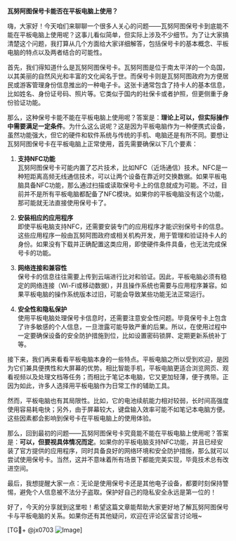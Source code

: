 **瓦努阿图保号卡能否在平板电脑上使用？**

嗨，大家好！今天咱们来聊聊一个很多人关心的问题——瓦努阿图保号卡到底能不能在平板电脑上使用呢？这事儿看似简单，但实际上涉及不少细节。为了让大家搞清楚这个问题，我打算从几个方面给大家详细解答，包括保号卡的基本概念、平板电脑的特点以及两者结合的可能性。

首先，我们得知道什么是瓦努阿图保号卡。瓦努阿图是位于南太平洋的一个岛国，以其美丽的自然风光和丰富的文化闻名于世。而保号卡则是瓦努阿图政府为方便居民或游客管理身份信息推出的一种电子卡。这张卡通常包含了持卡人的基本信息，比如姓名、身份证号码、照片等。它类似于国内的社保卡或者护照，但更侧重于身份验证功能。

那么，这种保号卡能不能在平板电脑上使用呢？答案是：**理论上可以，但实际操作中需要满足一定条件**。为什么这么说呢？这是因为平板电脑作为一种便携式设备，虽然功能强大，但它的硬件和软件系统与传统的手机、电脑还是有所不同。要想让瓦努阿图保号卡在平板电脑上正常使用，首先需要确保以下几个要素：

1. **支持NFC功能**  
   瓦努阿图保号卡可能内置了芯片技术，比如NFC（近场通信）技术。NFC是一种短距离高频无线通信技术，可以让两个设备在靠近时交换数据。如果平板电脑具备NFC功能，那么通过扫描或读取保号卡上的信息就成为可能。不过，目前并不是所有平板电脑都配备了NFC模块。如果你的平板电脑没有这个功能，那可能就无法直接使用保号卡了。

2. **安装相应的应用程序**  
   即使平板电脑支持NFC，还需要安装专门的应用程序才能识别保号卡的信息。这些应用程序一般由瓦努阿图政府或相关机构开发，用于管理和验证持卡人的身份。如果没有下载并正确配置这类应用，即使硬件条件具备，也无法完成保号卡的功能。

3. **网络连接和兼容性**  
   保号卡的信息往往需要上传到云端进行比对和验证。因此，平板电脑必须有稳定的网络连接（Wi-Fi或移动数据），并且操作系统也需要与应用程序兼容。如果平板电脑的操作系统版本过旧，可能会导致某些功能无法正常运行。

4. **安全性和隐私保护**  
   使用平板电脑处理保号卡信息时，还需要注意安全性问题。毕竟保号卡上包含了许多敏感的个人信息，一旦泄露可能导致严重的后果。所以，在使用过程中一定要确保设备的安全防护措施到位，比如设置密码锁屏、定期更新系统补丁等。

接下来，我们再来看看平板电脑本身的一些特点。平板电脑之所以受到欢迎，是因为它们兼具便携性和大屏幕的优势。相比智能手机，平板电脑更适合浏览网页、观看视频以及处理文档等任务；而相比于笔记本电脑，它又更加轻薄，便于携带。正因为如此，许多人选择用平板电脑作为日常工作的辅助工具。

然而，平板电脑也有其局限性。比如，它的电池续航能力相对较弱，长时间高强度使用容易耗电快；另外，由于屏幕较大，键盘输入效率可能不如笔记本电脑方便。这些因素都会影响到保号卡在平板电脑上的使用体验。

那么，回到最初的问题——瓦努阿图保号卡究竟能不能在平板电脑上使用呢？答案是：**可以，但要视具体情况而定**。如果你的平板电脑支持NFC功能，并且已经安装了官方提供的应用程序，同时具备良好的网络环境和安全防护措施，那么就可以尝试使用保号卡。当然，这并不意味着所有场景下都能完美实现，毕竟技术总有改进空间。

最后，我想提醒大家一点：无论是使用保号卡还是其他电子设备，都要时刻保持警惕，避免个人信息被不法分子盗取。保护好自己的隐私安全永远是第一位的！

好了，今天的分享就到这里啦！希望这篇文章能帮助大家更好地了解瓦努阿图保号卡与平板电脑的关系。如果你还有其他疑问，欢迎在评论区留言讨论哦~

[TG💪+ @jx0703 ![Image](https://github.com/user-attachments/assets/dbca1d08-cadb-493c-b0ec-ad6f7a83f270)]